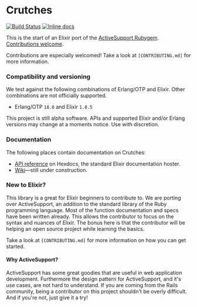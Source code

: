 Crutches
=======

[![Build Status](https://travis-ci.org/mykewould/crutches.svg?branch=master)](https://travis-ci.org/mykewould/crutches)
[![Inline docs](http://inch-ci.org/github/mykewould/crutches.svg?branch=master)](http://inch-ci.org/github/mykewould/crutches)

This is the start of an Elixir port of the [ActiveSupport Rubygem]. [Contributions
welcome].

 [ActiveSupport Rubygem]:https://github.com/rails/rails/tree/master/activesupport
 [Contributions welcome]:https://github.com/mykewould/crutches#new-to-elixir

Contributions are especially welcomed! Take a look at `[CONTRIBUTING.md]` for
more information.

### Compatibility and versioning

We test against the following combinations of Erlang/OTP and Elixir. Other
combinations are not officially supported.

 - Erlang/OTP `18.0` and Elixir `1.0.5`

This project is still alpha software. APIs and supported Elixir and/or Erlang
versions may change at a moments notice. Use with discretion.

### Documentation

The following places contain documentation on Crutches:

 - [API reference] on Hexdocs, the standard Elixir documentation hoster.
 - [Wiki]&mdash;still under construction.

 [API reference]:http://hexdocs.pm/crutches/
 [Wiki]:https://github.com/mykewould/crutches/wiki

### New to Elixir?

This library is a great for Elixir beginners to contribute to. We are porting
over ActiveSupport, an addition to the standard library of the Ruby programming
language. Most of the function documentation and specs have been written already.
This allows the contributor to focus on the syntax and nuances of Elixir. The
bonus here is that the contributor will be helping an open source project while
learning the basics.

Take a look at `[CONTRIBUTING.md]` for more information on how you can get
started.

 [CONTRIBUTING.md]:https://github.com/mykewould/crutches/blob/master/CONTRIBUTING.md

#### Why ActiveSupport?

ActiveSupport has some great goodies that are useful in web application
development. Furthermore the design pattern for ActiveSupport, and it's use
cases, are not hard to understand. If you are coming from the Rails community,
being a contributor on this project shouldn't be overly difficult. And if you're
not, just give it a try!


